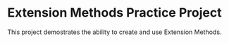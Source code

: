 # Extension Methods Practice Project

This project demostrates the ability to create and use Extension Methods.